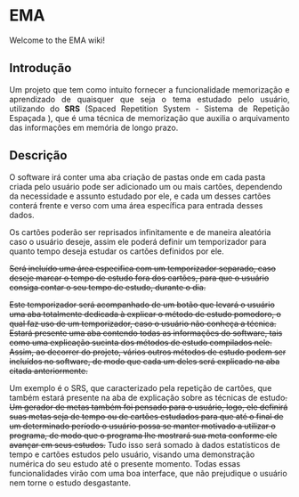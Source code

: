 # EMA
Welcome to the EMA wiki!

<h2>Introdução</h2>
<p align="justify">Um projeto que tem como intuito fornecer a funcionalidade memorização e aprendizado de quaisquer que seja o tema estudado pelo usuário,  utilizando do <strong>SRS</strong> (Spaced Repetition System - Sistema de Repetição Espaçada ), que é uma técnica de memorização que auxilia o arquivamento das informações em memória de longo prazo.</p>

<h2>Descrição</h2>
<p>
 O software irá conter uma aba criação de pastas onde em cada pasta criada pelo usuário pode ser adicionado um ou mais cartões, dependendo da necessidade e assunto estudado por ele, e cada um desses cartões conterá frente e verso com uma área específica para entrada desses dados. </p>
<p> Os cartões poderão ser reprisados infinitamente e de maneira aleatória caso o usuário deseje, assim ele poderá definir um temporizador para quanto tempo deseja estudar os cartões definidos por ele.</p>
<p><strike> Será incluído uma área especifica com um temporizador separado, caso deseje marcar o tempo de estudo fora dos cartões, para que o usuário consiga contar o seu tempo de estudo, durante o dia.</p>
<p> Este temporizador será acompanhado de um botão que levará o usuário  uma aba totalmente dedicada à explicar o método de estudo pomodoro, o qual faz uso de um temporizador, caso o usuário não conheça a técnica. Estará presente uma aba contendo todas as informações do software, tais como uma explicação sucinta dos métodos de estudo compilados nele. Assim, ao decorrer do projeto, vários outros métodos de estudo podem ser incluídos no software, de modo que cada um deles será explicado na aba citada anteriormente. </strike></p>
<p> Um exemplo é o SRS, que caracterizado pela repetição de cartões, que também estará presente na aba de explicação sobre as técnicas de estudo<strike>. Um gerador de metas também foi pensado para o usuário, logo, ele definirá suas metas seja de tempo ou de cartões estudados para que até o final de um determinado período o usuário possa se manter motivado a utilizar o programa, de modo que o programa lhe mostrará sua meta conforme ele avançar em seus estudos.</strike> Tudo isso será somado à dados estatísticos de tempo e cartões estudos pelo usuário, visando uma demonstração numérica do seu estudo até o presente momento. Todas essas funcionalidades virão com uma boa interface, que não prejudique o usuário nem torne o estudo desgastante.
</p>
